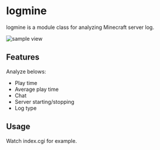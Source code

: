 logmine
=====================
logmine is a module class for analyzing Minecraft server log.

![sample view](http://i.imgur.com/fFiniCH.png)

## Features
Analyze belows:
* Play time
* Average play time
* Chat
* Server starting/stopping
* Log type

## Usage
Watch index.cgi for example.
